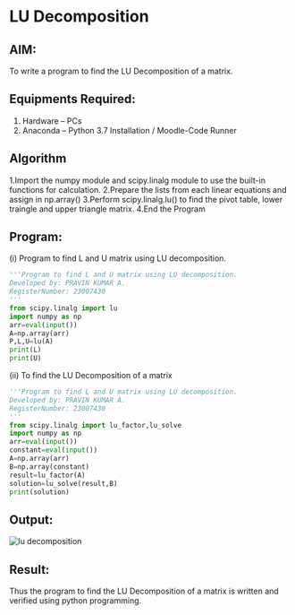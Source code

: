 # LU Decomposition 

## AIM:
To write a program to find the LU Decomposition of a matrix.

## Equipments Required:
1. Hardware – PCs
2. Anaconda – Python 3.7 Installation / Moodle-Code Runner

## Algorithm
1.Import the numpy module and scipy.linalg module to use the built-in functions for calculation.
2.Prepare the lists from each linear equations and assign in np.array()
3.Perform scipy.linalg.lu() to find the pivot table, lower traingle and upper triangle matrix.
4.End the Program

## Program:
(i) Program to find L and U matrix using LU decomposition.
```python
'''Program to find L and U matrix using LU decomposition.
Developed by: PRAVIN KUMAR A.
RegisterNumber: 23007430
'''
from scipy.linalg import lu
import numpy as np
arr=eval(input())
A=np.array(arr)
P,L,U=lu(A)
print(L)
print(U)
```
(ii) To find the LU Decomposition of a matrix
```python
'''Program to find L and U matrix using LU decomposition.
Developed by: PRAVIN KUMAR A.
RegisterNumber: 23007430
'''
from scipy.linalg import lu_factor,lu_solve
import numpy as np
arr=eval(input())
constant=eval(input())
A=np.array(arr)
B=np.array(constant)
result=lu_factor(A)
solution=lu_solve(result,B)
print(solution)
```

## Output:
![lu decomposition]()


## Result:
Thus the program to find the LU Decomposition of a matrix is written and verified using python programming.

